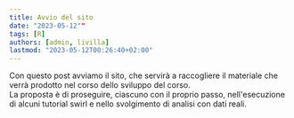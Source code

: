 ```yaml
---
title: Avvio del sito
date: "2023-05-12""
tags: [R]
authors: [admin, livilla]
lastmod: "2023-05-12T00:26:40+02:00"
---
```


Con questo post avviamo il sito, che servirà a raccogliere il materiale che verrà prodotto nel corso dello sviluppo del corso.<br>
La proposta è di proseguire, ciascuno con il proprio passo, nell'esecuzione di alcuni tutorial swirl e nello svolgimento di analisi con dati reali.

